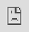 ```yaml
---
layout: post
date:   2022-04-30
image: "/conflict_urbanism_sp2022/images/csr_thumbnail.png"
title:  "TEST: Riding Through the Advertising Landscapes of NYC"
author: "Hilary Ho, Sarah Abdallah, Moses Narayan Levich"
---
```


> “...production has been outsourced, value is produced virtually, infrastructures lie in computer protocols, and the forms of capture engineered into social media platforms, such as facebook and google. In this economy the regulation of attention is central to the production value” (Larkin, 2013, p. 339).

#### Infrastructure, Infrapolitics, and the Subway  

In *The Politics and Poetics of Infrastructure*, Brian Larkin invites a discussion of media as infrastructure in the digital age. A single definition that encircles everything we think of as *infrastructure* is elusive. It is at first the system of “...built networks that facilitate the flow of goods, people, or ideas and allow for exchange over space” (p. 328). Infrastructure also takes on more abstract qualities. From technical and physical systems to the, in Larkin’s words, “fetish-like” aspects and forms of desire and fantasy imbued in them, infrastructure makes up a significant portion of the structures we encounter and inhabit in modern daily life. 

Within New York City’s subway system, the rider is a captive audience to a stream of communications competing for their valuable attention. As the subway’s physical infrastructure facilitates the movement of people and their goods around the city, its informational infrastructure delivers messages from institutional, state, and corporate actors directly to the rider through posters and an increasing number of digital displays. 

![Non-sanctioned messages in conflict](/conflict_urbanism_sp2022/images/1_MTA_Propaganda.jpg)
 
James C. Scott coined the term *infrapolitics* to describe informal networks of communication and resistance, often carried out anonymously (2012, p. 1). The subways are a site of historical conflict between formalized communications and their informal, infrapolitical counterparts. Most advertising on the subway is state-sanctioned–a blend of public notices and corporate messages. New York City subway ads in particular are infamous for provocation, testing the boundaries of what is socially acceptable. In content, medium, and style, they reflect their time and place, and the attitudes of the society by which they are sanctioned and curated. Forms of non-sanctioned, infrapolitical communication on the subway have become more anonymous and uncommon since the heyday of graffiti and “subway writing” in the 1970s and early 1980s. The Giuliani administration waged a war on graffiti as part of its broken-windows policing tactics. Graffiti and other forms of resistance and subversion are more subtle than ever, and most of what the rider sees is carefully curated by the state. 

#### Project Goals  

We set out to explore and document what riders of the R train encounter throughout the cars and stations of the line. The R train travels through three boroughs representing a diverse transect of New York City, including demographically distinct neighborhoods from Flushing to Midtown to Bay Ridge. Since advertisements are updated relatively frequently, our data represents a snapshot in time, with data collection having occurred during late winter of 2022. Our exploration resulted in the creation of a dataset and a collection of photos, which we later examined in detail. 

In documenting these advertising typologies, we hope to identify larger patterns regarding the relationship between subway advertising and underlying socioeconomic characteristics by neighborhood. For example, perhaps subway stations with high ridership counts and located in higher income neighborhoods tend to have more digital advertising by startup companies. Further research outside of our observational fieldwork approach might involve looking into how much these subway ads cost, quantifying the monetary lengths that companies go to in order to display subway advertising to commuters. 

The subway cars themselves travel along the entire length of the R line, and people can be expected to spend more time in the train car than the (localized) environment of the station platform. Advertisers choose their target demographics carefully. Can we find trends in what is being communicated to whom, and where? What are the irregularities, informal ads, vandalism, and infrapolitical communications? Are they forms of resistance?   

<div class="iframe-column">
 <iframe src="https://levichm.github.io/Conflict_R_Line" style="position:absolute;top:0;left:0;width:100%;height:100%;" frameborder="0">
 </iframe>
</div>

<div class="iframe-column">
 <iframe src="https://levichm.github.io/Conflict_R_Stops" style="position:absolute;top:0;left:0;width:100%;height:100%;" frameborder="0">
 </iframe>
</div>

![Legend](/conflict_urbanism_sp2022/images/2_MTA_Legend.jpg)

#### Bibliography

Larkin, Brian. The Politics and Poetics of Infrastructure. Annual Review of Anthropology 42, p. 327-343. 2013. 

Scott, James C. Infrapolitics and Mobilizations: A Response. Revue Française d'études Américaines 1 no. 131, p. 112-117. 2012.

#### Data

Johnson, Glen. Gentrification Index for NYC (Excel). Harvard Dataverse. https://doi.org/10.7910/DVN/O56ZMB. 2020. 

NYC Dept. of City Planning. Borough Boundaries (Shapefile). 2016. 

NYC Dept. of City Planning. LION (Shapefile). 2022. 
